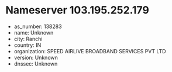 # Nameserver 103.195.252.179

* as_number: 138283
* name: Unknown
* city: Ranchi
* country: IN
* organization: SPEED AIRLIVE BROADBAND SERVICES PVT LTD
* version: Unknown
* dnssec: Unknown

